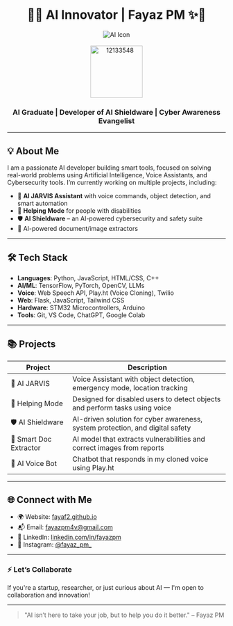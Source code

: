 <h1 align="center">🤖✨ AI Innovator | Fayaz PM ✨🤖</h1>

<p align="center">
  <img src="" alt="AI Icon"/>
  <br><br>
  <img src="https://i.ibb.co/99NvLymB/12133548.png" alt="12133548" width="120"/>
</p>




<h3 align="center">AI Graduate | Developer of <strong>AI Shieldware</strong> | Cyber Awareness Evangelist</h3>

---

## 💡 About Me

I am a passionate AI developer building smart tools, focused on solving real-world problems using Artificial Intelligence, Voice Assistants, and Cybersecurity tools. I’m currently working on multiple projects, including:

- 🧠 **AI JARVIS Assistant** with voice commands, object detection, and smart automation  
- 🤖 **Helping Mode** for people with disabilities  
- 🛡️ **AI Shieldware** – an AI-powered cybersecurity and safety suite  
- 📸 AI-powered document/image extractors  

---

## 🛠️ Tech Stack

- **Languages**: Python, JavaScript, HTML/CSS, C++
- **AI/ML**: TensorFlow, PyTorch, OpenCV, LLMs
- **Voice**: Web Speech API, Play.ht (Voice Cloning), Twilio
- **Web**: Flask, JavaScript, Tailwind CSS
- **Hardware**: STM32 Microcontrollers, Arduino
- **Tools**: Git, VS Code, ChatGPT, Google Colab

---

## 📚 Projects

| Project | Description |
|--------|-------------|
| 🧠 AI JARVIS | Voice Assistant with object detection, emergency mode, location tracking |
| 🤖 Helping Mode | Designed for disabled users to detect objects and perform tasks using voice |
| 🛡️ AI Shieldware | AI-driven solution for cyber awareness, system protection, and digital safety |
| 📄 Smart Doc Extractor | AI model that extracts vulnerabilities and correct images from reports |
| 🎤 AI Voice Bot | Chatbot that responds in my cloned voice using Play.ht |

---

## 🌐 Connect with Me

- 🌍 Website: [fayaf2.github.io](https://fayaf2.github.io)
- 📬 Email: fayazpm4v@gmail.com
- 💼 LinkedIn: [linkedin.com/in/fayazpm](https://linkedin.com/in/fayazpm)
- 📸 Instagram: [@fayaz_pm_](https://instagram.com/fayaz_pm_)

---

### ⚡ Let’s Collaborate
If you're a startup, researcher, or just curious about AI — I'm open to collaboration and innovation!

---

> "AI isn’t here to take your job, but to help you do it better." – Fayaz PM
